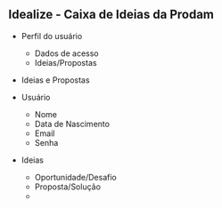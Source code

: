 ## Idealize - Caixa de Ideias da Prodam

- Perfil do usuário
  - Dados de acesso
  - Ideias/Propostas
- Ideias e Propostas

- Usuário
  - Nome
  - Data de Nascimento
  - Email
  - Senha

- Ideias
  - Oportunidade/Desafio
  - Proposta/Solução
  - 
